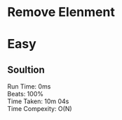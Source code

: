 Remove Elenment
=========
# Easy
## Soultion
Run Time: 0ms      
Beats: 100%      
Time Taken: 10m 04s      
Time Compexity: O(N)
